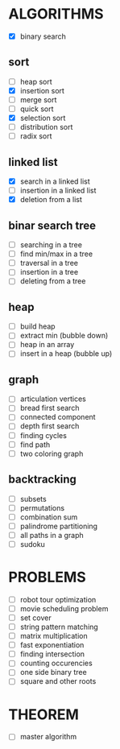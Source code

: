 
# ALGORITHMS

- [X] binary search

## sort

- [ ] heap sort
- [X] insertion sort
- [ ] merge sort
- [ ] quick sort
- [X] selection sort
- [ ] distribution sort
- [ ] radix sort

## linked list

- [X] search in a linked list
- [ ] insertion in a linked list
- [X] deletion from a list

## binar search tree

- [ ] searching in a tree
- [ ] find min/max in a tree
- [ ] traversal in a tree
- [ ] insertion in a tree
- [ ] deleting from a tree

## heap

- [ ] build heap
- [ ] extract min (bubble down)
- [ ] heap in an array
- [ ] insert in a heap (bubble up)

## graph

- [ ] articulation vertices
- [ ] bread first search
- [ ] connected component
- [ ] depth first search
- [ ] finding cycles
- [ ] find path
- [ ] two coloring graph

## backtracking

- [ ] subsets
- [ ] permutations
- [ ] combination sum
- [ ] palindrome partitioning
- [ ] all paths in a graph
- [ ] sudoku

# PROBLEMS

- [ ] robot tour optimization
- [ ] movie scheduling problem
- [ ] set cover
- [ ] string pattern matching
- [ ] matrix multiplication
- [ ] fast exponentiation
- [ ] finding intersection
- [ ] counting occurencies
- [ ] one side binary tree
- [ ] square and other roots

# THEOREM
- [ ] master algorithm



